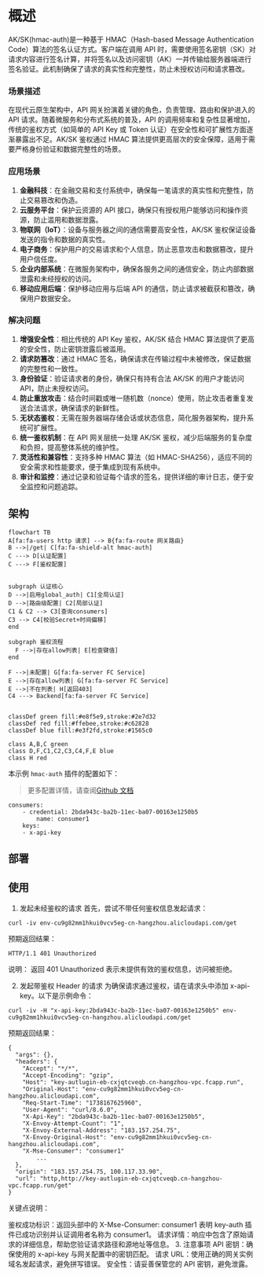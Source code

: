 # 概述

AK/SK(hmac-auth)是一种基于 HMAC（Hash-based Message Authentication Code）算法的签名认证方式。客户端在调用 API 时，需要使用签名密钥（SK）对请求内容进行签名计算，并将签名以及访问密钥（AK）一并传输给服务器端进行签名验证。此机制确保了请求的真实性和完整性，防止未授权访问和请求篡改。

### 场景描述

在现代云原生架构中，API 网关扮演着关键的角色，负责管理、路由和保护进入的 API 请求。随着微服务和分布式系统的普及，API 的调用频率和复杂性显著增加，传统的鉴权方式（如简单的 API Key 或 Token 认证）在安全性和可扩展性方面逐渐暴露出不足。AK/SK 鉴权通过 HMAC 算法提供更高层次的安全保障，适用于需要严格身份验证和数据完整性的场景。

### 应用场景

1. **金融科技**：在金融交易和支付系统中，确保每一笔请求的真实性和完整性，防止交易篡改和伪造。
2. **云服务平台**：保护云资源的 API 接口，确保只有授权用户能够访问和操作资源，防止滥用和数据泄露。
3. **物联网（IoT）**：设备与服务器之间的通信需要高安全性，AK/SK 鉴权保证设备发送的指令和数据的真实性。
4. **电子商务**：保护用户的交易请求和个人信息，防止恶意攻击和数据篡改，提升用户信任度。
5. **企业内部系统**：在微服务架构中，确保各服务之间的通信安全，防止内部数据泄露和未经授权的访问。
6. **移动应用后端**：保护移动应用与后端 API 的通信，防止请求被截获和篡改，确保用户数据安全。

### 解决问题

1. **增强安全性**：相比传统的 API Key 鉴权，AK/SK 结合 HMAC 算法提供了更高的安全性，防止密钥泄露后被滥用。
2. **请求防篡改**：通过 HMAC 签名，确保请求在传输过程中未被修改，保证数据的完整性和一致性。
3. **身份验证**：验证请求者的身份，确保只有持有合法 AK/SK 的用户才能访问 API，防止未授权访问。
4. **防止重放攻击**：结合时间戳或唯一随机数（nonce）使用，防止攻击者重复发送合法请求，确保请求的新鲜性。
5. **无状态鉴权**：无需在服务器端存储会话或状态信息，简化服务器架构，提升系统可扩展性。
6. **统一鉴权机制**：在 API 网关层统一处理 AK/SK 鉴权，减少后端服务的复杂度和负担，提高整体系统的维护性。
7. **灵活性和兼容性**：支持多种 HMAC 算法（如 HMAC-SHA256），适应不同的安全需求和性能要求，便于集成到现有系统中。
8. **审计和监控**：通过记录和验证每个请求的签名，提供详细的审计日志，便于安全监控和问题追踪。

## 架构

```mermaid
flowchart TB
A[fa:fa-users http 请求] --> B{fa:fa-route 网关路由}
B -->|/get| C[fa:fa-shield-alt hmac-auth]
C ---> D[认证配置]
C ---> F[鉴权配置]


subgraph 认证核心
D -->|启用global_auth| C1[全局认证]
D -->|路由级配置| C2[局部认证]
C1 & C2 --> C3[查询consumers]
C3 --> C4[校验Secret+时间偏移]
end

subgraph 鉴权流程
  F -->|存在allow列表| E[检查键值]
end

F -->|未配置| G[fa:fa-server FC Service]
E -->|存在allow列表| G[fa:fa-server FC Service]
E -->|不在列表| H[返回403]
C4 ---> Backend[fa:fa-server FC Service]


classDef green fill:#e8f5e9,stroke:#2e7d32
classDef red fill:#ffebee,stroke:#c62828
classDef blue fill:#e3f2fd,stroke:#1565c0

class A,B,C green
class D,F,C1,C2,C3,C4,F,E blue
class H red
```

本示例 `hmac-auth` 插件的配置如下：

> 更多配置详情，请查阅[Github 文档](https://github.com/alibaba/higress/blob/main/plugins/wasm-cpp/extensions/hmac_auth/README.md)

```
consumers:
	- credential: 2bda943c-ba2b-11ec-ba07-00163e1250b5
		name: consumer1
	keys:
	- x-api-key
```

## 部署

## 使用

1. 发起未经鉴权的请求
   首先，尝试不带任何鉴权信息发起请求：

```
curl -iv env-cu9g82mm1hkui0vcv5eg-cn-hangzhou.alicloudapi.com/get
```

预期返回结果：

```
HTTP/1.1 401 Unauthorized
```

说明：
返回 401 Unauthorized 表示未提供有效的鉴权信息，访问被拒绝。

2. 发起带鉴权 Header 的请求
   为确保请求通过鉴权，请在请求头中添加 x-api-key。以下是示例命令：

```
curl -iv -H "x-api-key:2bda943c-ba2b-11ec-ba07-00163e1250b5" env-cu9g82mm1hkui0vcv5eg-cn-hangzhou.alicloudapi.com/get
```

预期返回结果：

```
{
  "args": {},
  "headers": {
    "Accept": "*/*",
    "Accept-Encoding": "gzip",
    "Host": "key-autlugin-eb-cxjqtcveqb.cn-hangzhou-vpc.fcapp.run",
    "Original-Host": "env-cu9g82mm1hkui0vcv5eg-cn-hangzhou.alicloudapi.com",
    "Req-Start-Time": "1738167625960",
    "User-Agent": "curl/8.6.0",
    "X-Api-Key": "2bda943c-ba2b-11ec-ba07-00163e1250b5",
    "X-Envoy-Attempt-Count": "1",
    "X-Envoy-External-Address": "183.157.254.75",
    "X-Envoy-Original-Host": "env-cu9g82mm1hkui0vcv5eg-cn-hangzhou.alicloudapi.com",
    "X-Mse-Consumer": "consumer1"
		...
  },
  "origin": "183.157.254.75, 100.117.33.90",
  "url": "http,http://key-autlugin-eb-cxjqtcveqb.cn-hangzhou-vpc.fcapp.run/get"
}
```

关键点说明：

鉴权成功标识：返回头部中的 X-Mse-Consumer: consumer1 表明 key-auth 插件已成功识别并认证调用者名称为 consumer1。
请求详情：响应中包含了原始请求的详细信息，帮助您验证请求路径和源地址等信息。 3. 注意事项
API 密钥：确保使用的 x-api-key 与网关配置中的密钥匹配。
请求 URL：使用正确的网关实例域名发起请求，避免拼写错误。
安全性：请妥善保管您的 API 密钥，避免泄露。

